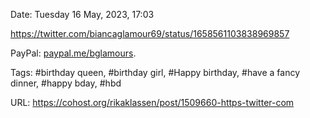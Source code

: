 Date: Tuesday 16 May, 2023, 17:03

https://twitter.com/biancaglamour69/status/1658561103838969857

PayPal: [paypal.me/bglamours​](https://paypal.me/bglamours).

Tags: #birthday queen, #birthday girl, #Happy birthday, #have a fancy dinner, #happy bday, #hbd

URL: https://cohost.org/rikaklassen/post/1509660-https-twitter-com
